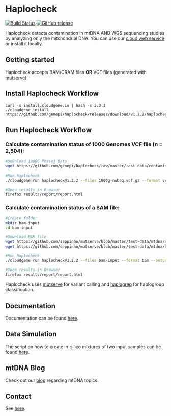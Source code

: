 # Haplocheck
[![Build Status](https://travis-ci.org/genepi/haplocheck.svg?branch=master)](https://travis-ci.org/genepi/haplocheck)
[![GitHub release](https://img.shields.io/github/release/genepi/haplocheck.svg)](https://GitHub.com/genepi/haplocheck/releases/)

Haplocheck detects contamination in mtDNA AND WGS sequencing studies by analyzing only the mitchondrial DNA. You can use our [cloud web service](http://mitoverse.i-med.ac.at) or install it locally. 

## Getting started
Haplocheck accepts BAM/CRAM files **OR** VCF files (generated with [mutserve](https://github.com/seppinho/mutserve)). 

## Install Haplocheck Workflow 

    curl -s install.cloudgene.io | bash -s 2.3.3
    ./cloudgene install https://github.com/genepi/haplocheck/releases/download/v1.2.2/haplocheck.zip 


## Run Haplocheck Workflow 

### Calculate contamination status of 1000 Genomes VCF file (n = 2,504):  
```sh
#Download 1000G Phase3 Data
wget https://github.com/genepi/haplocheck/raw/master/test-data/contamination/1000G/all/1000g-nobaq.vcf.gz 
    
#Run haplocheck
./cloudgene run haplocheck@1.2.2 --files 1000g-nobaq.vcf.gz --format vcf --output results  
    
#Open results in Browser
firefox results/report/report.html
```
### Calculate contamination status of a BAM file:  
```sh
#Create folder
mkdir bam-input
cd bam-input

#Download BAM file
wget https://github.com/seppinho/mutserve/blob/master/test-data/mtdna/bam/input/HG00096.mapped.ILLUMINA.bwa.GBR.low_coverage.20101123.bam
wget https://github.com/seppinho/mutserve/blob/master/test-data/mtdna/bam/input/HG00096.mapped.ILLUMINA.bwa.GBR.low_coverage.20101123.bam.bai   

#Run haplocheck
./cloudgene run haplocheck@1.2.2 --files bam-input --format bam --output results  
    
#Open results in Browser
firefox results/report/report.html
```


Haplocheck uses [mutserve](https://github.com/seppinho/mutserve) for variant calling and [haplogrep](https://github.com/seppinho/haplogrep-cmd) for haplogroup classification. 

## Documentation
Documentation can be found [here](https://mitoverse.readthedocs.io/en/latest). 

## Data Simulation

The script on how to create in-silico mixtures of two input samples can be found [here](https://github.com/genepi/haplocheck/blob/master/simulateNGSMix/Readme.md). 

## mtDNA Blog
Check out our [blog](http://haplogrep.i-med.ac.at/blog/) regarding mtDNA topics.

## Contact
See [here](https://mitoverse.readthedocs.io/en/latest/contact/).
